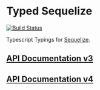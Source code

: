 # Typed Sequelize
[![Build Status](https://travis-ci.org/louy/typed-sequelize.svg?branch=master)](https://travis-ci.org/louy/typed-sequelize)

Typescript Typings for [Sequelize](http://sequelizejs.com).

## [API Documentation v3](http://typed-sequelize.surge.sh/v3)
## [API Documentation v4](http://typed-sequelize.surge.sh/v3)
